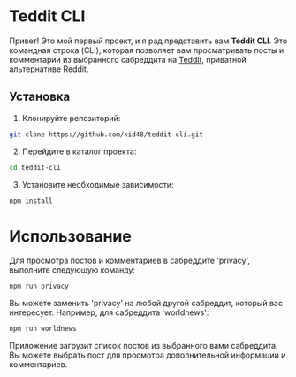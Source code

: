 # Teddit CLI

Привет! Это мой первый проект, и я рад представить вам **Teddit CLI**. Это командная строка (CLI), которая позволяет вам просматривать посты и комментарии из выбранного сабреддита на [Teddit](https://teddit.net), приватной альтернативе Reddit.

## Установка

1. Клонируйте репозиторий:

```bash
git clone https://github.com/kid48/teddit-cli.git
```
2. Перейдите в каталог проекта:
```bash
cd teddit-cli
```
3. Установите необходимые зависимости:
```bash
npm install
```
# Использование 

Для просмотра постов и комментариев в сабреддите 'privacy', выполните следующую команду:
```bash
npm run privacy
```
Вы можете заменить 'privacy' на любой другой сабреддит, который вас интересует. Например, для сабреддита 'worldnews':
```bash
npm run worldnews
```
Приложение загрузит список постов из выбранного вами сабреддита. Вы можете выбрать пост для просмотра дополнительной информации и комментариев.
